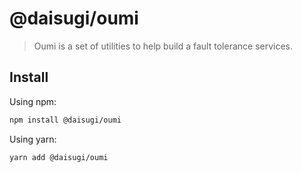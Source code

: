 # @daisugi/oumi

> Oumi is a set of utilities to help build a fault tolerance services.

## Install

Using npm:

```sh
npm install @daisugi/oumi
```

Using yarn:

```sh
yarn add @daisugi/oumi
```
